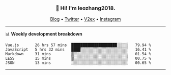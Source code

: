 <h3 align="center">👋 Hi! I'm leozhang2018.</h3>
<p align="center">
  <a href="https://code.leozhang2018.me">Blog</a> •
  <a href="https://twitter.com/leozhang2018">Twitter</a> •
  <a href="https://www.v2ex.com/member/leozhang">V2ex</a> •
  <a href="https://www.instagram.com/leozhanghere">Instagram</a>
</p>

-------

📊 **Weekly development breakdown**
<!--START_SECTION:waka-->
```text
Vue.js       26 hrs 57 mins  ████████████████████░░░░░   79.94 % 
JavaScript   5 hrs 32 mins   ████░░░░░░░░░░░░░░░░░░░░░   16.41 % 
Markdown     31 mins         ▒░░░░░░░░░░░░░░░░░░░░░░░░   01.54 % 
LESS         15 mins         ▒░░░░░░░░░░░░░░░░░░░░░░░░   00.75 % 
JSON         13 mins         ░░░░░░░░░░░░░░░░░░░░░░░░░   00.65 % 
```
<!--END_SECTION:waka-->
-------
